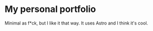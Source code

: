 # My personal portfolio

Minimal as f*ck, but I like it that way. It uses Astro and I think it's cool.
